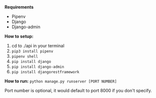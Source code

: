 **Requirements**

- Pipenv
- Django
- Django-admin

**How to setup:**
1. cd to ./api in your terminal
2. `pip3 install pipenv`
3. `pipenv shell`
4. `pip install django`
5. `pip install django-admin`
6. `pip install djangorestframework`

**How to run:**
`python manage.py runserver [PORT NUMBER]`

Port number is optional, it would default to port 8000 if you don't specify.
